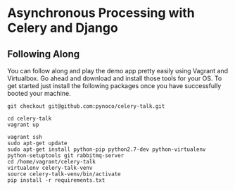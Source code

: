 Asynchronous Processing with Celery and Django
==============================================



Following Along
---------------

You can follow along and play the demo app pretty easily using
Vagrant and Virtualbox.  Go ahead and download and install those
tools for your OS.  To get started just install the following packages once
you have successfully booted your machine.

```
git checkout git@github.com:pynoco/celery-talk.git
```

```
cd celery-talk
vagrant up
```

```
vagrant ssh
sudo apt-get update
sudo apt-get install python-pip python2.7-dev python-virtualenv python-setuptools git rabbitmq-server
cd /home/vagrant/celery-talk
virtualenv celery-talk-venv
source celery-talk-venv/bin/activate
pip install -r requirements.txt

```

